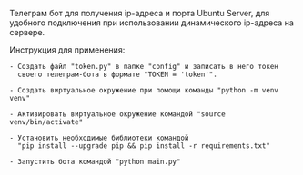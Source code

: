 Телеграм бот для получения ip-адреса и порта Ubuntu Server, для удобного подключения при использовании динамического ip-адреса на сервере.

Инструкция для применения:

    - Создать файл "token.py" в папке "config" и записать в него токен 
      своего телеграм-бота в формате "TOKEN = 'token'".

    - Создать виртуальное окружение при помощи команды "python -m venv venv"

    - Активировать виртуальное окружение командой "source venv/bin/activate"

    - Установить необходимые библиотеки командой 
      "pip install --upgrade pip && pip install -r requirements.txt"

    - Запустить бота командой "python main.py"
